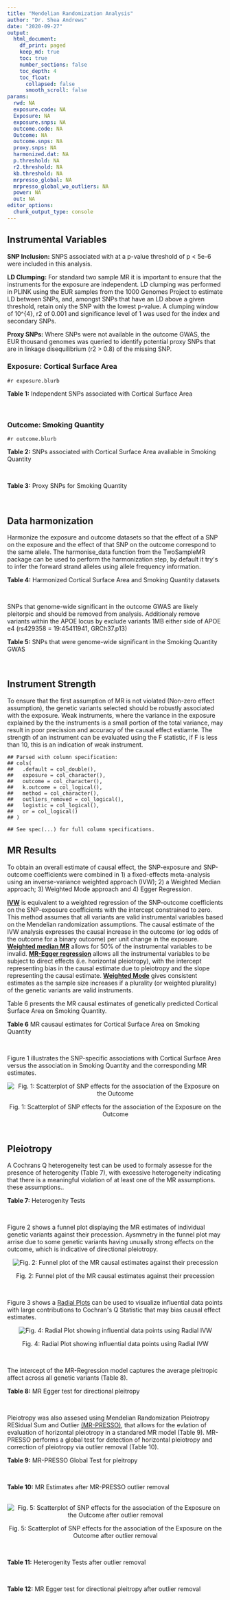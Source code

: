 ```yaml
---
title: "Mendelian Randomization Analysis"
author: "Dr. Shea Andrews"
date: "2020-09-27"
output:
  html_document:
    df_print: paged
    keep_md: true
    toc: true
    number_sections: false
    toc_depth: 4
    toc_float:
      collapsed: false
      smooth_scroll: false
params:
  rwd: NA
  exposure.code: NA
  Exposure: NA
  exposure.snps: NA
  outcome.code: NA
  Outcome: NA
  outcome.snps: NA
  proxy.snps: NA
  harmonized.dat: NA
  p.threshold: NA
  r2.threshold: NA
  kb.threshold: NA
  mrpresso_global: NA
  mrpresso_global_wo_outliers: NA
  power: NA
  out: NA
editor_options:
  chunk_output_type: console
---
```







## Instrumental Variables
**SNP Inclusion:** SNPS associated with at a p-value threshold of p < 5e-6 were included in this analysis.
<br>

**LD Clumping:** For standard two sample MR it is important to ensure that the instruments for the exposure are independent. LD clumping was performed in PLINK using the EUR samples from the 1000 Genomes Project to estimate LD between SNPs, and, amongst SNPs that have an LD above a given threshold, retain only the SNP with the lowest p-value. A clumping window of 10^{4}, r2 of 0.001 and significance level of 1 was used for the index and secondary SNPs.
<br>

**Proxy SNPs:** Where SNPs were not available in the outcome GWAS, the EUR thousand genomes was queried to identify potential proxy SNPs that are in linkage disequilibrium (r2 > 0.8) of the missing SNP.
<br>

### Exposure: Cortical Surface Area
`#r exposure.blurb`
<br>

**Table 1:** Independent SNPs associated with Cortical Surface Area
<div data-pagedtable="false">
  <script data-pagedtable-source type="application/json">
{"columns":[{"label":["SNP"],"name":[1],"type":["chr"],"align":["left"]},{"label":["CHROM"],"name":[2],"type":["dbl"],"align":["right"]},{"label":["POS"],"name":[3],"type":["dbl"],"align":["right"]},{"label":["REF"],"name":[4],"type":["chr"],"align":["left"]},{"label":["ALT"],"name":[5],"type":["chr"],"align":["left"]},{"label":["AF"],"name":[6],"type":["dbl"],"align":["right"]},{"label":["BETA"],"name":[7],"type":["dbl"],"align":["right"]},{"label":["SE"],"name":[8],"type":["dbl"],"align":["right"]},{"label":["Z"],"name":[9],"type":["dbl"],"align":["right"]},{"label":["P"],"name":[10],"type":["dbl"],"align":["right"]},{"label":["N"],"name":[11],"type":["dbl"],"align":["right"]},{"label":["TRAIT"],"name":[12],"type":["chr"],"align":["left"]}],"data":[{"1":"rs2490556","2":"1","3":"2021284","4":"T","5":"A","6":"0.3155","7":"583.9623","8":"122.1531","9":"4.780577","10":"1.748e-06","11":"32068","12":"Cortical_Surface_Area"},{"1":"rs4846200","2":"1","3":"9752648","4":"C","5":"T","6":"0.4191","7":"628.7473","8":"124.9738","9":"5.031033","10":"4.878e-07","11":"32068","12":"Cortical_Surface_Area"},{"1":"rs499688","2":"1","3":"61396649","4":"T","5":"C","6":"0.3482","7":"-583.8940","8":"123.5536","9":"-4.725840","10":"2.292e-06","11":"31582","12":"Cortical_Surface_Area"},{"1":"rs6673449","2":"1","3":"160043698","4":"A","5":"G","6":"0.5681","7":"-552.9050","8":"110.5323","9":"-5.002200","10":"5.668e-07","11":"32176","12":"Cortical_Surface_Area"},{"1":"rs12137969","2":"1","3":"242289357","4":"G","5":"A","6":"0.2412","7":"-585.5512","8":"128.0273","9":"-4.573643","10":"4.793e-06","11":"32176","12":"Cortical_Surface_Area"},{"1":"rs10927043","2":"1","3":"243762208","4":"C","5":"T","6":"0.1826","7":"719.0735","8":"141.2684","9":"5.090123","10":"3.578e-07","11":"32176","12":"Cortical_Surface_Area"},{"1":"rs57415181","2":"2","3":"48707841","4":"G","5":"C","6":"0.1447","7":"-834.6022","8":"159.4070","9":"-5.235668","10":"1.644e-07","11":"32176","12":"Cortical_Surface_Area"},{"1":"rs10496091","2":"2","3":"61482261","4":"G","5":"A","6":"0.2777","7":"-642.6331","8":"121.0228","9":"-5.310017","10":"1.096e-07","11":"32176","12":"Cortical_Surface_Area"},{"1":"rs12630663","2":"3","3":"28007315","4":"T","5":"C","6":"0.4117","7":"632.8110","8":"111.2125","9":"5.690110","10":"1.270e-08","11":"32176","12":"Cortical_Surface_Area"},{"1":"rs34464850","2":"3","3":"141721762","4":"G","5":"C","6":"0.1534","7":"1233.1854","8":"152.7201","9":"8.074807","10":"6.758e-16","11":"31984","12":"Cortical_Surface_Area"},{"1":"rs11938781","2":"4","3":"17924734","4":"T","5":"C","6":"0.1648","7":"-719.1710","8":"150.5519","9":"-4.776900","10":"1.780e-06","11":"32176","12":"Cortical_Surface_Area"},{"1":"rs10029872","2":"4","3":"40350763","4":"T","5":"C","6":"0.5251","7":"508.7590","8":"109.6122","9":"4.641440","10":"3.460e-06","11":"32176","12":"Cortical_Surface_Area"},{"1":"rs2301718","2":"4","3":"106009763","4":"G","5":"A","6":"0.2269","7":"737.2212","8":"132.3556","9":"5.570004","10":"2.547e-08","11":"32176","12":"Cortical_Surface_Area"},{"1":"rs386424","2":"5","3":"81092787","4":"T","5":"G","6":"0.3008","7":"656.5430","8":"120.0422","9":"5.469270","10":"4.519e-08","11":"32176","12":"Cortical_Surface_Area"},{"1":"rs7715167","2":"5","3":"170778824","4":"T","5":"C","6":"0.6143","7":"662.7540","8":"119.1375","9":"5.562930","10":"2.653e-08","11":"32068","12":"Cortical_Surface_Area"},{"1":"rs2802295","2":"6","3":"108926496","4":"A","5":"G","6":"0.6207","7":"714.5850","8":"112.9897","9":"6.324340","10":"2.543e-10","11":"32176","12":"Cortical_Surface_Area"},{"1":"rs11759026","2":"6","3":"126792095","4":"A","5":"G","6":"0.2376","7":"1301.5200","8":"134.6156","9":"9.668420","10":"4.106e-22","11":"31907","12":"Cortical_Surface_Area"},{"1":"rs139849708","2":"6","3":"127369230","4":"T","5":"C","6":"0.0297","7":"-2237.8300","8":"422.1224","9":"-5.301370","10":"1.149e-07","11":"22951","12":"Cortical_Surface_Area"},{"1":"rs6463758","2":"7","3":"8117636","4":"A","5":"G","6":"0.5382","7":"560.9860","8":"112.3815","9":"4.991800","10":"5.982e-07","11":"32176","12":"Cortical_Surface_Area"},{"1":"rs149352678","2":"7","3":"54920906","4":"C","5":"T","6":"0.0991","7":"967.7266","8":"191.5244","9":"5.052759","10":"4.355e-07","11":"32176","12":"Cortical_Surface_Area"},{"1":"rs42035","2":"7","3":"92239531","4":"A","5":"G","6":"0.2454","7":"-610.3230","8":"127.8222","9":"-4.774780","10":"1.799e-06","11":"32176","12":"Cortical_Surface_Area"},{"1":"rs41563","2":"7","3":"104852654","4":"G","5":"A","6":"0.3385","7":"586.6639","8":"116.3776","9":"5.041038","10":"4.630e-07","11":"32176","12":"Cortical_Surface_Area"},{"1":"rs10251751","2":"7","3":"156021770","4":"C","5":"T","6":"0.6639","7":"538.0782","8":"116.0343","9":"4.637234","10":"3.531e-06","11":"32176","12":"Cortical_Surface_Area"},{"1":"rs76650567","2":"8","3":"78242034","4":"C","5":"T","6":"0.0870","7":"-902.8657","8":"194.8981","9":"-4.632501","10":"3.613e-06","11":"32176","12":"Cortical_Surface_Area"},{"1":"rs66702753","2":"9","3":"103010947","4":"A","5":"C","6":"0.2493","7":"-593.2390","8":"128.8921","9":"-4.602600","10":"4.172e-06","11":"32176","12":"Cortical_Surface_Area"},{"1":"rs10817864","2":"9","3":"118968579","4":"C","5":"T","6":"0.5739","7":"531.0956","8":"111.2505","9":"4.773872","10":"1.807e-06","11":"32176","12":"Cortical_Surface_Area"},{"1":"rs12357321","2":"10","3":"21790476","4":"G","5":"A","6":"0.3206","7":"-698.7452","8":"119.6461","9":"-5.840100","10":"5.217e-09","11":"32176","12":"Cortical_Surface_Area"},{"1":"rs1628768","2":"10","3":"105012994","4":"T","5":"C","6":"0.2386","7":"972.9780","8":"132.0048","9":"7.370780","10":"1.696e-13","11":"32176","12":"Cortical_Surface_Area"},{"1":"rs17543864","2":"11","3":"92556100","4":"G","5":"A","6":"0.3264","7":"-623.9150","8":"116.9886","9":"-5.333126","10":"9.654e-08","11":"32176","12":"Cortical_Surface_Area"},{"1":"rs3217901","2":"12","3":"4405389","4":"A","5":"G","6":"0.4221","7":"593.5960","8":"114.7165","9":"5.174460","10":"2.286e-07","11":"32176","12":"Cortical_Surface_Area"},{"1":"rs2066827","2":"12","3":"12871099","4":"T","5":"G","6":"0.2333","7":"-862.4130","8":"159.9581","9":"-5.391500","10":"6.987e-08","11":"24138","12":"Cortical_Surface_Area"},{"1":"rs7975351","2":"12","3":"53902190","4":"G","5":"A","6":"0.4740","7":"611.0487","8":"113.5536","9":"5.381148","10":"7.401e-08","11":"31319","12":"Cortical_Surface_Area"},{"1":"rs10876864","2":"12","3":"56401085","4":"G","5":"A","6":"0.5774","7":"-628.5901","8":"112.6859","9":"-5.578250","10":"2.430e-08","11":"31319","12":"Cortical_Surface_Area"},{"1":"rs10878349","2":"12","3":"66327632","4":"A","5":"G","6":"0.5100","7":"-1039.9900","8":"110.4866","9":"-9.412850","10":"4.829e-21","11":"32176","12":"Cortical_Surface_Area"},{"1":"rs35227403","2":"12","3":"68216239","4":"T","5":"A","6":"0.0588","7":"-1271.7821","8":"253.6458","9":"-5.014008","10":"5.331e-07","11":"32176","12":"Cortical_Surface_Area"},{"1":"rs111855983","2":"12","3":"80052550","4":"T","5":"C","6":"0.1319","7":"-818.6420","8":"177.5492","9":"-4.610790","10":"4.011e-06","11":"28185","12":"Cortical_Surface_Area"},{"1":"rs2195243","2":"12","3":"102922986","4":"G","5":"C","6":"0.2196","7":"-769.2254","8":"142.2462","9":"-5.407704","10":"6.384e-08","11":"29708","12":"Cortical_Surface_Area"},{"1":"rs34011931","2":"13","3":"111077516","4":"A","5":"G","6":"0.3280","7":"538.2090","8":"117.7182","9":"4.572010","10":"4.831e-06","11":"32176","12":"Cortical_Surface_Area"},{"1":"rs6572878","2":"14","3":"23435333","4":"T","5":"C","6":"0.3997","7":"-574.9920","8":"113.9565","9":"-5.045710","10":"4.518e-07","11":"31790","12":"Cortical_Surface_Area"},{"1":"rs76801057","2":"14","3":"99728448","4":"C","5":"T","6":"0.0263","7":"2036.7834","8":"429.5486","9":"4.741683","10":"2.119e-06","11":"23846","12":"Cortical_Surface_Area"},{"1":"rs4265798","2":"16","3":"70636616","4":"T","5":"A","6":"0.9332","7":"-1221.0588","8":"263.6357","9":"-4.631614","10":"3.628e-06","11":"30025","12":"Cortical_Surface_Area"},{"1":"rs7207463","2":"17","3":"16004259","4":"A","5":"G","6":"0.5620","7":"-519.7640","8":"110.5676","9":"-4.700870","10":"2.591e-06","11":"32176","12":"Cortical_Surface_Area"},{"1":"rs6505216","2":"17","3":"29206421","4":"G","5":"T","6":"0.2375","7":"652.8106","8":"142.8638","9":"4.569461","10":"4.890e-06","11":"31430","12":"Cortical_Surface_Area"},{"1":"rs79600142","2":"17","3":"43897722","4":"T","5":"C","6":"0.2198","7":"-1696.8300","8":"143.2730","9":"-11.843300","10":"2.331e-32","11":"29435","12":"Cortical_Surface_Area"},{"1":"rs12452834","2":"17","3":"47111739","4":"C","5":"T","6":"0.3329","7":"-626.4308","8":"123.5899","9":"-5.068625","10":"4.007e-07","11":"30867","12":"Cortical_Surface_Area"},{"1":"rs1791513","2":"18","3":"22135429","4":"A","5":"G","6":"0.5263","7":"-502.3000","8":"109.5062","9":"-4.586950","10":"4.498e-06","11":"32176","12":"Cortical_Surface_Area"},{"1":"rs743038","2":"22","3":"50884075","4":"C","5":"T","6":"0.5560","7":"-532.1045","8":"115.3983","9":"-4.611025","10":"4.007e-06","11":"31216","12":"Cortical_Surface_Area"}],"options":{"columns":{"min":{},"max":[10]},"rows":{"min":[10],"max":[10]},"pages":{}}}
  </script>
</div>
<br>

### Outcome: Smoking Quantity
`#r outcome.blurb`
<br>

**Table 2:** SNPs associated with Cortical Surface Area avaliable in Smoking Quantity
<div data-pagedtable="false">
  <script data-pagedtable-source type="application/json">
{"columns":[{"label":["SNP"],"name":[1],"type":["chr"],"align":["left"]},{"label":["CHROM"],"name":[2],"type":["dbl"],"align":["right"]},{"label":["POS"],"name":[3],"type":["dbl"],"align":["right"]},{"label":["REF"],"name":[4],"type":["chr"],"align":["left"]},{"label":["ALT"],"name":[5],"type":["chr"],"align":["left"]},{"label":["AF"],"name":[6],"type":["dbl"],"align":["right"]},{"label":["BETA"],"name":[7],"type":["dbl"],"align":["right"]},{"label":["SE"],"name":[8],"type":["dbl"],"align":["right"]},{"label":["Z"],"name":[9],"type":["dbl"],"align":["right"]},{"label":["P"],"name":[10],"type":["dbl"],"align":["right"]},{"label":["N"],"name":[11],"type":["dbl"],"align":["right"]},{"label":["TRAIT"],"name":[12],"type":["chr"],"align":["left"]}],"data":[{"1":"rs2490556","2":"1","3":"2021284","4":"T","5":"A","6":"0.2875590","7":"-1.255203e-03","8":"0.001726552","9":"-0.727","10":"0.4675000","11":"335394","12":"Cigarettes_Per_Day"},{"1":"rs4846200","2":"1","3":"9752648","4":"C","5":"T","6":"0.4891980","7":"-2.922107e-04","8":"0.001729057","9":"-0.169","10":"0.8656000","11":"335394","12":"Cigarettes_Per_Day"},{"1":"rs499688","2":"1","3":"61396649","4":"T","5":"C","6":"0.4442830","7":"1.332090e-04","8":"0.001729985","9":"0.077","10":"0.9388000","11":"335394","12":"Cigarettes_Per_Day"},{"1":"rs6673449","2":"1","3":"160043698","4":"A","5":"G","6":"0.5325170","7":"5.012050e-04","8":"0.001728293","9":"0.290","10":"0.7716000","11":"335394","12":"Cigarettes_Per_Day"},{"1":"rs12137969","2":"1","3":"242289357","4":"G","5":"A","6":"0.2932540","7":"-2.163179e-03","8":"0.001725023","9":"-1.254","10":"0.2098000","11":"335394","12":"Cigarettes_Per_Day"},{"1":"rs10927043","2":"1","3":"243762208","4":"C","5":"T","6":"0.1820490","7":"-2.123581e-03","8":"0.001725086","9":"-1.231","10":"0.2185000","11":"335394","12":"Cigarettes_Per_Day"},{"1":"rs57415181","2":"2","3":"48707841","4":"G","5":"C","6":"0.1311770","7":"2.244621e-05","8":"0.001726631","9":"0.013","10":"0.9899000","11":"337334","12":"Cigarettes_Per_Day"},{"1":"rs10496091","2":"2","3":"61482261","4":"G","5":"A","6":"0.3320620","7":"3.470698e-03","8":"0.001718167","9":"2.020","10":"0.0433900","11":"337334","12":"Cigarettes_Per_Day"},{"1":"rs12630663","2":"3","3":"28007315","4":"T","5":"C","6":"0.3748190","7":"5.677480e-03","8":"0.001715252","9":"3.310","10":"0.0009343","11":"337334","12":"Cigarettes_Per_Day"},{"1":"rs34464850","2":"3","3":"141721762","4":"G","5":"C","6":"0.1518090","7":"-2.934188e-03","8":"0.001718915","9":"-1.707","10":"0.0877400","11":"337334","12":"Cigarettes_Per_Day"},{"1":"rs11938781","2":"4","3":"17924734","4":"T","5":"C","6":"0.1368920","7":"2.369800e-03","8":"0.001719737","9":"1.378","10":"0.1681000","11":"337334","12":"Cigarettes_Per_Day"},{"1":"rs10029872","2":"4","3":"40350763","4":"T","5":"C","6":"0.5291120","7":"-8.799590e-05","8":"0.001725410","9":"-0.051","10":"0.9593000","11":"337334","12":"Cigarettes_Per_Day"},{"1":"rs2301718","2":"4","3":"106009763","4":"G","5":"A","6":"0.2813290","7":"3.040498e-03","8":"0.001718767","9":"1.769","10":"0.0769600","11":"337334","12":"Cigarettes_Per_Day"},{"1":"rs386424","2":"5","3":"81092787","4":"T","5":"G","6":"0.3547040","7":"1.523160e-03","8":"0.001721089","9":"0.885","10":"0.3760000","11":"337334","12":"Cigarettes_Per_Day"},{"1":"rs7715167","2":"5","3":"170778824","4":"T","5":"C","6":"0.6497260","7":"-1.540350e-03","8":"0.001721059","9":"-0.895","10":"0.3706000","11":"337334","12":"Cigarettes_Per_Day"},{"1":"rs2802295","2":"6","3":"108926496","4":"A","5":"G","6":"0.5612910","7":"7.768790e-04","8":"0.001722569","9":"0.451","10":"0.6518000","11":"337334","12":"Cigarettes_Per_Day"},{"1":"rs11759026","2":"6","3":"126792095","4":"A","5":"G","6":"0.2262510","7":"-1.710450e-03","8":"0.001720774","9":"-0.994","10":"0.3204000","11":"337334","12":"Cigarettes_Per_Day"},{"1":"rs139849708","2":"6","3":"127369230","4":"T","5":"C","6":"0.0201233","7":"1.873630e-03","8":"0.001720506","9":"1.089","10":"0.2761000","11":"337334","12":"Cigarettes_Per_Day"},{"1":"rs6463758","2":"7","3":"8117636","4":"A","5":"G","6":"0.5340610","7":"-4.520220e-03","8":"0.001716757","9":"-2.633","10":"0.0084660","11":"337334","12":"Cigarettes_Per_Day"},{"1":"rs149352678","2":"7","3":"54920906","4":"C","5":"T","6":"0.1115030","7":"-5.941731e-03","8":"0.001840685","9":"-3.228","10":"0.0012460","11":"292829","12":"Cigarettes_Per_Day"},{"1":"rs42035","2":"7","3":"92239531","4":"A","5":"G","6":"0.2618790","7":"4.150580e-03","8":"0.001717246","9":"2.417","10":"0.0156300","11":"337334","12":"Cigarettes_Per_Day"},{"1":"rs41563","2":"7","3":"104852654","4":"G","5":"A","6":"0.3115710","7":"3.534092e-03","8":"0.001718081","9":"2.057","10":"0.0397100","11":"337334","12":"Cigarettes_Per_Day"},{"1":"rs10251751","2":"7","3":"156021770","4":"C","5":"T","6":"0.6007640","7":"-9.437630e-04","8":"0.001722195","9":"-0.548","10":"0.5839000","11":"337334","12":"Cigarettes_Per_Day"},{"1":"rs76650567","2":"8","3":"78242034","4":"C","5":"T","6":"0.0967332","7":"-2.251372e-03","8":"0.001719917","9":"-1.309","10":"0.1906000","11":"337334","12":"Cigarettes_Per_Day"},{"1":"rs66702753","2":"9","3":"103010947","4":"A","5":"C","6":"0.1956680","7":"-2.656340e-03","8":"0.001719314","9":"-1.545","10":"0.1222000","11":"337334","12":"Cigarettes_Per_Day"},{"1":"rs10817864","2":"9","3":"118968579","4":"C","5":"T","6":"0.6296700","7":"-3.602617e-03","8":"0.001717986","9":"-2.097","10":"0.0359800","11":"337334","12":"Cigarettes_Per_Day"},{"1":"rs12357321","2":"10","3":"21790476","4":"G","5":"A","6":"0.3057070","7":"-1.081359e-03","8":"0.001721910","9":"-0.628","10":"0.5302000","11":"337334","12":"Cigarettes_Per_Day"},{"1":"rs1628768","2":"10","3":"105012994","4":"T","5":"C","6":"0.2167950","7":"-3.767050e-03","8":"0.001717763","9":"-2.193","10":"0.0283000","11":"337334","12":"Cigarettes_Per_Day"},{"1":"rs17543864","2":"11","3":"92556100","4":"G","5":"A","6":"0.3086420","7":"2.419567e-03","8":"0.001719663","9":"1.407","10":"0.1594000","11":"337334","12":"Cigarettes_Per_Day"},{"1":"rs3217901","2":"12","3":"4405389","4":"A","5":"G","6":"0.4122140","7":"1.048680e-03","8":"0.001721975","9":"0.609","10":"0.5425000","11":"337334","12":"Cigarettes_Per_Day"},{"1":"rs2066827","2":"12","3":"12871099","4":"T","5":"G","6":"0.2087570","7":"1.114030e-03","8":"0.001721844","9":"0.647","10":"0.5176000","11":"337334","12":"Cigarettes_Per_Day"},{"1":"rs7975351","2":"12","3":"53902190","4":"G","5":"A","6":"0.4873290","7":"-1.628552e-03","8":"0.001738049","9":"-0.937","10":"0.3488000","11":"330721","12":"Cigarettes_Per_Day"},{"1":"rs10876864","2":"12","3":"56401085","4":"G","5":"A","6":"0.6108670","7":"-9.097198e-04","8":"0.001739426","9":"-0.523","10":"0.6008000","11":"330721","12":"Cigarettes_Per_Day"},{"1":"rs10878349","2":"12","3":"66327632","4":"A","5":"G","6":"0.4676720","7":"3.033640e-03","8":"0.001718774","9":"1.765","10":"0.0775000","11":"337334","12":"Cigarettes_Per_Day"},{"1":"rs35227403","2":"12","3":"68216239","4":"T","5":"A","6":"0.0885020","7":"3.859534e-03","8":"0.001717639","9":"2.247","10":"0.0246600","11":"337334","12":"Cigarettes_Per_Day"},{"1":"rs111855983","2":"12","3":"80052550","4":"T","5":"C","6":"0.0955965","7":"4.053010e-03","8":"0.001717378","9":"2.360","10":"0.0182800","11":"337334","12":"Cigarettes_Per_Day"},{"1":"rs2195243","2":"12","3":"102922986","4":"G","5":"C","6":"0.2223430","7":"-9.798853e-04","8":"0.001722118","9":"-0.569","10":"0.5695000","11":"337334","12":"Cigarettes_Per_Day"},{"1":"rs34011931","2":"13","3":"111077516","4":"A","5":"G","6":"0.3173740","7":"1.100280e-03","8":"0.001721870","9":"0.639","10":"0.5227000","11":"337334","12":"Cigarettes_Per_Day"},{"1":"rs6572878","2":"14","3":"23435333","4":"T","5":"C","6":"0.3754470","7":"-1.246120e-03","8":"0.003697682","9":"-0.337","10":"0.7362000","11":"73380","12":"Cigarettes_Per_Day"},{"1":"rs76801057","2":"14","3":"99728448","4":"C","5":"T","6":"0.0213846","7":"3.085957e-04","8":"0.001723998","9":"0.179","10":"0.8579000","11":"337334","12":"Cigarettes_Per_Day"},{"1":"rs4265798","2":"16","3":"70636616","4":"T","5":"A","6":"0.9397680","7":"6.712227e-03","8":"0.001718880","9":"3.905","10":"0.0000941","11":"335394","12":"Cigarettes_Per_Day"},{"1":"rs7207463","2":"17","3":"16004259","4":"A","5":"G","6":"0.5573920","7":"2.457320e-03","8":"0.001719608","9":"1.429","10":"0.1530000","11":"337334","12":"Cigarettes_Per_Day"},{"1":"rs6505216","2":"17","3":"29206421","4":"G","5":"T","6":"0.2665860","7":"4.604837e-03","8":"0.003683870","9":"1.250","10":"0.2112000","11":"73380","12":"Cigarettes_Per_Day"},{"1":"rs79600142","2":"17","3":"43897722","4":"T","5":"C","6":"0.1482560","7":"-1.812460e-03","8":"0.001737740","9":"-1.043","10":"0.2969000","11":"330721","12":"Cigarettes_Per_Day"},{"1":"rs12452834","2":"17","3":"47111739","4":"C","5":"T","6":"0.3213290","7":"-1.732961e-03","8":"0.003695013","9":"-0.469","10":"0.6388000","11":"73380","12":"Cigarettes_Per_Day"},{"1":"rs1791513","2":"18","3":"22135429","4":"A","5":"G","6":"0.5078210","7":"1.428970e-03","8":"0.001738401","9":"0.822","10":"0.4113000","11":"330721","12":"Cigarettes_Per_Day"},{"1":"rs743038","2":"22","3":"50884075","4":"C","5":"T","6":"0.5625000","7":"5.565758e-04","8":"0.001723145","9":"0.323","10":"0.7468000","11":"337334","12":"Cigarettes_Per_Day"}],"options":{"columns":{"min":{},"max":[10]},"rows":{"min":[10],"max":[10]},"pages":{}}}
  </script>
</div>
<br>

**Table 3:** Proxy SNPs for Smoking Quantity
<div data-pagedtable="false">
  <script data-pagedtable-source type="application/json">
{"columns":[{"label":["proxy.outcome"],"name":[1],"type":["lgl"],"align":["right"]},{"label":["target_snp"],"name":[2],"type":["lgl"],"align":["right"]},{"label":["proxy_snp"],"name":[3],"type":["lgl"],"align":["right"]},{"label":["ld.r2"],"name":[4],"type":["lgl"],"align":["right"]},{"label":["Dprime"],"name":[5],"type":["lgl"],"align":["right"]},{"label":["ref.proxy"],"name":[6],"type":["lgl"],"align":["right"]},{"label":["alt.proxy"],"name":[7],"type":["lgl"],"align":["right"]},{"label":["CHROM"],"name":[8],"type":["lgl"],"align":["right"]},{"label":["POS"],"name":[9],"type":["lgl"],"align":["right"]},{"label":["ALT.proxy"],"name":[10],"type":["lgl"],"align":["right"]},{"label":["REF.proxy"],"name":[11],"type":["lgl"],"align":["right"]},{"label":["AF"],"name":[12],"type":["lgl"],"align":["right"]},{"label":["BETA"],"name":[13],"type":["lgl"],"align":["right"]},{"label":["SE"],"name":[14],"type":["lgl"],"align":["right"]},{"label":["P"],"name":[15],"type":["lgl"],"align":["right"]},{"label":["N"],"name":[16],"type":["lgl"],"align":["right"]},{"label":["ref"],"name":[17],"type":["lgl"],"align":["right"]},{"label":["alt"],"name":[18],"type":["lgl"],"align":["right"]},{"label":["ALT"],"name":[19],"type":["lgl"],"align":["right"]},{"label":["REF"],"name":[20],"type":["lgl"],"align":["right"]},{"label":["PHASE"],"name":[21],"type":["lgl"],"align":["right"]}],"data":[{"1":"NA","2":"NA","3":"NA","4":"NA","5":"NA","6":"NA","7":"NA","8":"NA","9":"NA","10":"NA","11":"NA","12":"NA","13":"NA","14":"NA","15":"NA","16":"NA","17":"NA","18":"NA","19":"NA","20":"NA","21":"NA"}],"options":{"columns":{"min":{},"max":[10]},"rows":{"min":[10],"max":[10]},"pages":{}}}
  </script>
</div>
<br>

## Data harmonization
Harmonize the exposure and outcome datasets so that the effect of a SNP on the exposure and the effect of that SNP on the outcome correspond to the same allele. The harmonise_data function from the TwoSampleMR package can be used to perform the harmonization step, by default it try's to infer the forward strand alleles using allele frequency information.
<br>

**Table 4:** Harmonized Cortical Surface Area and Smoking Quantity datasets
<div data-pagedtable="false">
  <script data-pagedtable-source type="application/json">
{"columns":[{"label":["SNP"],"name":[1],"type":["chr"],"align":["left"]},{"label":["effect_allele.exposure"],"name":[2],"type":["chr"],"align":["left"]},{"label":["other_allele.exposure"],"name":[3],"type":["chr"],"align":["left"]},{"label":["effect_allele.outcome"],"name":[4],"type":["chr"],"align":["left"]},{"label":["other_allele.outcome"],"name":[5],"type":["chr"],"align":["left"]},{"label":["beta.exposure"],"name":[6],"type":["dbl"],"align":["right"]},{"label":["beta.outcome"],"name":[7],"type":["dbl"],"align":["right"]},{"label":["eaf.exposure"],"name":[8],"type":["dbl"],"align":["right"]},{"label":["eaf.outcome"],"name":[9],"type":["dbl"],"align":["right"]},{"label":["remove"],"name":[10],"type":["lgl"],"align":["right"]},{"label":["palindromic"],"name":[11],"type":["lgl"],"align":["right"]},{"label":["ambiguous"],"name":[12],"type":["lgl"],"align":["right"]},{"label":["id.outcome"],"name":[13],"type":["chr"],"align":["left"]},{"label":["chr.outcome"],"name":[14],"type":["dbl"],"align":["right"]},{"label":["pos.outcome"],"name":[15],"type":["dbl"],"align":["right"]},{"label":["se.outcome"],"name":[16],"type":["dbl"],"align":["right"]},{"label":["z.outcome"],"name":[17],"type":["dbl"],"align":["right"]},{"label":["pval.outcome"],"name":[18],"type":["dbl"],"align":["right"]},{"label":["samplesize.outcome"],"name":[19],"type":["dbl"],"align":["right"]},{"label":["outcome"],"name":[20],"type":["chr"],"align":["left"]},{"label":["mr_keep.outcome"],"name":[21],"type":["lgl"],"align":["right"]},{"label":["pval_origin.outcome"],"name":[22],"type":["chr"],"align":["left"]},{"label":["chr.exposure"],"name":[23],"type":["dbl"],"align":["right"]},{"label":["pos.exposure"],"name":[24],"type":["dbl"],"align":["right"]},{"label":["se.exposure"],"name":[25],"type":["dbl"],"align":["right"]},{"label":["z.exposure"],"name":[26],"type":["dbl"],"align":["right"]},{"label":["pval.exposure"],"name":[27],"type":["dbl"],"align":["right"]},{"label":["samplesize.exposure"],"name":[28],"type":["dbl"],"align":["right"]},{"label":["exposure"],"name":[29],"type":["chr"],"align":["left"]},{"label":["mr_keep.exposure"],"name":[30],"type":["lgl"],"align":["right"]},{"label":["pval_origin.exposure"],"name":[31],"type":["chr"],"align":["left"]},{"label":["id.exposure"],"name":[32],"type":["chr"],"align":["left"]},{"label":["action"],"name":[33],"type":["dbl"],"align":["right"]},{"label":["mr_keep"],"name":[34],"type":["lgl"],"align":["right"]},{"label":["pt"],"name":[35],"type":["dbl"],"align":["right"]},{"label":["pleitropy_keep"],"name":[36],"type":["lgl"],"align":["right"]},{"label":["mrpresso_RSSobs"],"name":[37],"type":["dbl"],"align":["right"]},{"label":["mrpresso_pval"],"name":[38],"type":["dbl"],"align":["right"]},{"label":["mrpresso_keep"],"name":[39],"type":["lgl"],"align":["right"]}],"data":[{"1":"rs10029872","2":"C","3":"T","4":"C","5":"T","6":"508.7590","7":"-8.799590e-05","8":"0.5251","9":"0.5291120","10":"FALSE","11":"FALSE","12":"FALSE","13":"IOEgMx","14":"4","15":"40350763","16":"0.001725410","17":"-0.051","18":"0.9593000","19":"337334","20":"Liu2019smkcpd23andMe","21":"TRUE","22":"reported","23":"4","24":"40350763","25":"109.6122","26":"4.641440","27":"3.460e-06","28":"32176","29":"Grasby2020surfarea","30":"TRUE","31":"reported","32":"TZmZpT","33":"2","34":"TRUE","35":"5e-06","36":"TRUE","37":"1.971121e-07","38":"1.0000","39":"TRUE"},{"1":"rs10251751","2":"T","3":"C","4":"T","5":"C","6":"538.0782","7":"-9.437630e-04","8":"0.6639","9":"0.6007640","10":"FALSE","11":"FALSE","12":"FALSE","13":"IOEgMx","14":"7","15":"156021770","16":"0.001722195","17":"-0.548","18":"0.5839000","19":"337334","20":"Liu2019smkcpd23andMe","21":"TRUE","22":"reported","23":"7","24":"156021770","25":"116.0343","26":"4.637234","27":"3.531e-06","28":"32176","29":"Grasby2020surfarea","30":"TRUE","31":"reported","32":"TZmZpT","33":"2","34":"TRUE","35":"5e-06","36":"TRUE","37":"1.502831e-07","38":"1.0000","39":"TRUE"},{"1":"rs10496091","2":"A","3":"G","4":"A","5":"G","6":"-642.6331","7":"3.470698e-03","8":"0.2777","9":"0.3320620","10":"FALSE","11":"FALSE","12":"FALSE","13":"IOEgMx","14":"2","15":"61482261","16":"0.001718167","17":"2.020","18":"0.0433900","19":"337334","20":"Liu2019smkcpd23andMe","21":"TRUE","22":"reported","23":"2","24":"61482261","25":"121.0228","26":"-5.310017","27":"1.096e-07","28":"32176","29":"Grasby2020surfarea","30":"TRUE","31":"reported","32":"TZmZpT","33":"2","34":"TRUE","35":"5e-06","36":"TRUE","37":"8.041209e-06","38":"1.0000","39":"TRUE"},{"1":"rs10817864","2":"T","3":"C","4":"T","5":"C","6":"531.0956","7":"-3.602617e-03","8":"0.5739","9":"0.6296700","10":"FALSE","11":"FALSE","12":"FALSE","13":"IOEgMx","14":"9","15":"118968579","16":"0.001717986","17":"-2.097","18":"0.0359800","19":"337334","20":"Liu2019smkcpd23andMe","21":"TRUE","22":"reported","23":"9","24":"118968579","25":"111.2505","26":"4.773872","27":"1.807e-06","28":"32176","29":"Grasby2020surfarea","30":"TRUE","31":"reported","32":"TZmZpT","33":"2","34":"TRUE","35":"5e-06","36":"TRUE","37":"9.455717e-06","38":"1.0000","39":"TRUE"},{"1":"rs10876864","2":"A","3":"G","4":"A","5":"G","6":"-628.5901","7":"-9.097198e-04","8":"0.5774","9":"0.6108670","10":"FALSE","11":"FALSE","12":"FALSE","13":"IOEgMx","14":"12","15":"56401085","16":"0.001739426","17":"-0.523","18":"0.6008000","19":"330721","20":"Liu2019smkcpd23andMe","21":"TRUE","22":"reported","23":"12","24":"56401085","25":"112.6859","26":"-5.578250","27":"2.430e-08","28":"31319","29":"Grasby2020surfarea","30":"TRUE","31":"reported","32":"TZmZpT","33":"2","34":"TRUE","35":"5e-06","36":"TRUE","37":"2.496873e-06","38":"1.0000","39":"TRUE"},{"1":"rs10878349","2":"G","3":"A","4":"G","5":"A","6":"-1039.9900","7":"3.033640e-03","8":"0.5100","9":"0.4676720","10":"FALSE","11":"FALSE","12":"FALSE","13":"IOEgMx","14":"12","15":"66327632","16":"0.001718774","17":"1.765","18":"0.0775000","19":"337334","20":"Liu2019smkcpd23andMe","21":"TRUE","22":"reported","23":"12","24":"66327632","25":"110.4866","26":"-9.412850","27":"4.829e-21","28":"32176","29":"Grasby2020surfarea","30":"TRUE","31":"reported","32":"TZmZpT","33":"2","34":"TRUE","35":"5e-06","36":"TRUE","37":"4.055876e-06","38":"1.0000","39":"TRUE"},{"1":"rs10927043","2":"T","3":"C","4":"T","5":"C","6":"719.0735","7":"-2.123581e-03","8":"0.1826","9":"0.1820490","10":"FALSE","11":"FALSE","12":"FALSE","13":"IOEgMx","14":"1","15":"243762208","16":"0.001725086","17":"-1.231","18":"0.2185000","19":"335394","20":"Liu2019smkcpd23andMe","21":"TRUE","22":"reported","23":"1","24":"243762208","25":"141.2684","26":"5.090123","27":"3.578e-07","28":"32176","29":"Grasby2020surfarea","30":"TRUE","31":"reported","32":"TZmZpT","33":"2","34":"TRUE","35":"5e-06","36":"TRUE","37":"1.949812e-06","38":"1.0000","39":"TRUE"},{"1":"rs111855983","2":"C","3":"T","4":"C","5":"T","6":"-818.6420","7":"4.053010e-03","8":"0.1319","9":"0.0955965","10":"FALSE","11":"FALSE","12":"FALSE","13":"IOEgMx","14":"12","15":"80052550","16":"0.001717378","17":"2.360","18":"0.0182800","19":"337334","20":"Liu2019smkcpd23andMe","21":"TRUE","22":"reported","23":"12","24":"80052550","25":"177.5492","26":"-4.610790","27":"4.011e-06","28":"28185","29":"Grasby2020surfarea","30":"TRUE","31":"reported","32":"TZmZpT","33":"2","34":"TRUE","35":"5e-06","36":"TRUE","37":"1.065172e-05","38":"1.0000","39":"TRUE"},{"1":"rs11759026","2":"G","3":"A","4":"G","5":"A","6":"1301.5200","7":"-1.710450e-03","8":"0.2376","9":"0.2262510","10":"FALSE","11":"FALSE","12":"FALSE","13":"IOEgMx","14":"6","15":"126792095","16":"0.001720774","17":"-0.994","18":"0.3204000","19":"337334","20":"Liu2019smkcpd23andMe","21":"TRUE","22":"reported","23":"6","24":"126792095","25":"134.6156","26":"9.668420","27":"4.106e-22","28":"31907","29":"Grasby2020surfarea","30":"TRUE","31":"reported","32":"TZmZpT","33":"2","34":"TRUE","35":"5e-06","36":"TRUE","37":"1.410532e-07","38":"1.0000","39":"TRUE"},{"1":"rs11938781","2":"C","3":"T","4":"C","5":"T","6":"-719.1710","7":"2.369800e-03","8":"0.1648","9":"0.1368920","10":"FALSE","11":"FALSE","12":"FALSE","13":"IOEgMx","14":"4","15":"17924734","16":"0.001719737","17":"1.378","18":"0.1681000","19":"337334","20":"Liu2019smkcpd23andMe","21":"TRUE","22":"reported","23":"4","24":"17924734","25":"150.5519","26":"-4.776900","27":"1.780e-06","28":"32176","29":"Grasby2020surfarea","30":"TRUE","31":"reported","32":"TZmZpT","33":"2","34":"TRUE","35":"5e-06","36":"TRUE","37":"2.710075e-06","38":"1.0000","39":"TRUE"},{"1":"rs12137969","2":"A","3":"G","4":"A","5":"G","6":"-585.5512","7":"-2.163179e-03","8":"0.2412","9":"0.2932540","10":"FALSE","11":"FALSE","12":"FALSE","13":"IOEgMx","14":"1","15":"242289357","16":"0.001725023","17":"-1.254","18":"0.2098000","19":"335394","20":"Liu2019smkcpd23andMe","21":"TRUE","22":"reported","23":"1","24":"242289357","25":"128.0273","26":"-4.573643","27":"4.793e-06","28":"32176","29":"Grasby2020surfarea","30":"TRUE","31":"reported","32":"TZmZpT","33":"2","34":"TRUE","35":"5e-06","36":"TRUE","37":"7.831652e-06","38":"1.0000","39":"TRUE"},{"1":"rs12357321","2":"A","3":"G","4":"A","5":"G","6":"-698.7452","7":"-1.081359e-03","8":"0.3206","9":"0.3057070","10":"FALSE","11":"FALSE","12":"FALSE","13":"IOEgMx","14":"10","15":"21790476","16":"0.001721910","17":"-0.628","18":"0.5302000","19":"337334","20":"Liu2019smkcpd23andMe","21":"TRUE","22":"reported","23":"10","24":"21790476","25":"119.6461","26":"-5.840100","27":"5.217e-09","28":"32176","29":"Grasby2020surfarea","30":"TRUE","31":"reported","32":"TZmZpT","33":"2","34":"TRUE","35":"5e-06","36":"TRUE","37":"3.358494e-06","38":"1.0000","39":"TRUE"},{"1":"rs12452834","2":"T","3":"C","4":"T","5":"C","6":"-626.4308","7":"-1.732961e-03","8":"0.3329","9":"0.3213290","10":"FALSE","11":"FALSE","12":"FALSE","13":"IOEgMx","14":"17","15":"47111739","16":"0.003695013","17":"-0.469","18":"0.6388000","19":"73380","20":"Liu2019smkcpd23andMe","21":"TRUE","22":"reported","23":"17","24":"47111739","25":"123.5899","26":"-5.068625","27":"4.007e-07","28":"30867","29":"Grasby2020surfarea","30":"TRUE","31":"reported","32":"TZmZpT","33":"2","34":"TRUE","35":"5e-06","36":"TRUE","37":"5.710787e-06","38":"1.0000","39":"TRUE"},{"1":"rs12630663","2":"C","3":"T","4":"C","5":"T","6":"632.8110","7":"5.677480e-03","8":"0.4117","9":"0.3748190","10":"FALSE","11":"FALSE","12":"FALSE","13":"IOEgMx","14":"3","15":"28007315","16":"0.001715252","17":"3.310","18":"0.0009343","19":"337334","20":"Liu2019smkcpd23andMe","21":"TRUE","22":"reported","23":"3","24":"28007315","25":"111.2125","26":"5.690110","27":"1.270e-08","28":"32176","29":"Grasby2020surfarea","30":"TRUE","31":"reported","32":"TZmZpT","33":"2","34":"TRUE","35":"5e-06","36":"TRUE","37":"4.105644e-05","38":"0.0047","39":"FALSE"},{"1":"rs139849708","2":"C","3":"T","4":"C","5":"T","6":"-2237.8300","7":"1.873630e-03","8":"0.0297","9":"0.0201233","10":"FALSE","11":"FALSE","12":"FALSE","13":"IOEgMx","14":"6","15":"127369230","16":"0.001720506","17":"1.089","18":"0.2761000","19":"337334","20":"Liu2019smkcpd23andMe","21":"TRUE","22":"reported","23":"6","24":"127369230","25":"422.1224","26":"-5.301370","27":"1.149e-07","28":"22951","29":"Grasby2020surfarea","30":"TRUE","31":"reported","32":"TZmZpT","33":"2","34":"TRUE","35":"5e-06","36":"TRUE","37":"2.767128e-07","38":"1.0000","39":"TRUE"},{"1":"rs149352678","2":"T","3":"C","4":"T","5":"C","6":"967.7266","7":"-5.941731e-03","8":"0.0991","9":"0.1115030","10":"FALSE","11":"FALSE","12":"FALSE","13":"IOEgMx","14":"7","15":"54920906","16":"0.001840685","17":"-3.228","18":"0.0012460","19":"292829","20":"Liu2019smkcpd23andMe","21":"TRUE","22":"reported","23":"7","24":"54920906","25":"191.5244","26":"5.052759","27":"4.355e-07","28":"32176","29":"Grasby2020surfarea","30":"TRUE","31":"reported","32":"TZmZpT","33":"2","34":"TRUE","35":"5e-06","36":"TRUE","37":"2.552057e-05","38":"0.3149","39":"TRUE"},{"1":"rs1628768","2":"C","3":"T","4":"C","5":"T","6":"972.9780","7":"-3.767050e-03","8":"0.2386","9":"0.2167950","10":"FALSE","11":"FALSE","12":"FALSE","13":"IOEgMx","14":"10","15":"105012994","16":"0.001717763","17":"-2.193","18":"0.0283000","19":"337334","20":"Liu2019smkcpd23andMe","21":"TRUE","22":"reported","23":"10","24":"105012994","25":"132.0048","26":"7.370780","27":"1.696e-13","28":"32176","29":"Grasby2020surfarea","30":"TRUE","31":"reported","32":"TZmZpT","33":"2","34":"TRUE","35":"5e-06","36":"TRUE","37":"8.015491e-06","38":"1.0000","39":"TRUE"},{"1":"rs17543864","2":"A","3":"G","4":"A","5":"G","6":"-623.9150","7":"2.419567e-03","8":"0.3264","9":"0.3086420","10":"FALSE","11":"FALSE","12":"FALSE","13":"IOEgMx","14":"11","15":"92556100","16":"0.001719663","17":"1.407","18":"0.1594000","19":"337334","20":"Liu2019smkcpd23andMe","21":"TRUE","22":"reported","23":"11","24":"92556100","25":"116.9886","26":"-5.333126","27":"9.654e-08","28":"32176","29":"Grasby2020surfarea","30":"TRUE","31":"reported","32":"TZmZpT","33":"2","34":"TRUE","35":"5e-06","36":"TRUE","37":"3.206499e-06","38":"1.0000","39":"TRUE"},{"1":"rs1791513","2":"G","3":"A","4":"G","5":"A","6":"-502.3000","7":"1.428970e-03","8":"0.5263","9":"0.5078210","10":"FALSE","11":"FALSE","12":"FALSE","13":"IOEgMx","14":"18","15":"22135429","16":"0.001738401","17":"0.822","18":"0.4113000","19":"330721","20":"Liu2019smkcpd23andMe","21":"TRUE","22":"reported","23":"18","24":"22135429","25":"109.5062","26":"-4.586950","27":"4.498e-06","28":"32176","29":"Grasby2020surfarea","30":"TRUE","31":"reported","32":"TZmZpT","33":"2","34":"TRUE","35":"5e-06","36":"TRUE","37":"8.340105e-07","38":"1.0000","39":"TRUE"},{"1":"rs2066827","2":"G","3":"T","4":"G","5":"T","6":"-862.4130","7":"1.114030e-03","8":"0.2333","9":"0.2087570","10":"FALSE","11":"FALSE","12":"FALSE","13":"IOEgMx","14":"12","15":"12871099","16":"0.001721844","17":"0.647","18":"0.5176000","19":"337334","20":"Liu2019smkcpd23andMe","21":"TRUE","22":"reported","23":"12","24":"12871099","25":"159.9581","26":"-5.391500","27":"6.987e-08","28":"24138","29":"Grasby2020surfarea","30":"TRUE","31":"reported","32":"TZmZpT","33":"2","34":"TRUE","35":"5e-06","36":"TRUE","37":"4.943000e-08","38":"1.0000","39":"TRUE"},{"1":"rs2195243","2":"C","3":"G","4":"C","5":"G","6":"-769.2254","7":"-9.798853e-04","8":"0.2196","9":"0.2223430","10":"FALSE","11":"TRUE","12":"FALSE","13":"IOEgMx","14":"12","15":"102922986","16":"0.001722118","17":"-0.569","18":"0.5695000","19":"337334","20":"Liu2019smkcpd23andMe","21":"TRUE","22":"reported","23":"12","24":"102922986","25":"142.2462","26":"-5.407704","27":"6.384e-08","28":"29708","29":"Grasby2020surfarea","30":"TRUE","31":"reported","32":"TZmZpT","33":"2","34":"TRUE","35":"5e-06","36":"TRUE","37":"3.273601e-06","38":"1.0000","39":"TRUE"},{"1":"rs2301718","2":"A","3":"G","4":"A","5":"G","6":"737.2212","7":"3.040498e-03","8":"0.2269","9":"0.2813290","10":"FALSE","11":"FALSE","12":"FALSE","13":"IOEgMx","14":"4","15":"106009763","16":"0.001718767","17":"1.769","18":"0.0769600","19":"337334","20":"Liu2019smkcpd23andMe","21":"TRUE","22":"reported","23":"4","24":"106009763","25":"132.3556","26":"5.570004","27":"2.547e-08","28":"32176","29":"Grasby2020surfarea","30":"TRUE","31":"reported","32":"TZmZpT","33":"2","34":"TRUE","35":"5e-06","36":"TRUE","37":"1.494374e-05","38":"1.0000","39":"TRUE"},{"1":"rs2490556","2":"A","3":"T","4":"A","5":"T","6":"583.9623","7":"-1.255203e-03","8":"0.3155","9":"0.2875590","10":"FALSE","11":"TRUE","12":"FALSE","13":"IOEgMx","14":"1","15":"2021284","16":"0.001726552","17":"-0.727","18":"0.4675000","19":"335394","20":"Liu2019smkcpd23andMe","21":"TRUE","22":"reported","23":"1","24":"2021284","25":"122.1531","26":"4.780577","27":"1.748e-06","28":"32068","29":"Grasby2020surfarea","30":"TRUE","31":"reported","32":"TZmZpT","33":"2","34":"TRUE","35":"5e-06","36":"TRUE","37":"4.283531e-07","38":"1.0000","39":"TRUE"},{"1":"rs2802295","2":"G","3":"A","4":"G","5":"A","6":"714.5850","7":"7.768790e-04","8":"0.6207","9":"0.5612910","10":"FALSE","11":"FALSE","12":"FALSE","13":"IOEgMx","14":"6","15":"108926496","16":"0.001722569","17":"0.451","18":"0.6518000","19":"337334","20":"Liu2019smkcpd23andMe","21":"TRUE","22":"reported","23":"6","24":"108926496","25":"112.9897","26":"6.324340","27":"2.543e-10","28":"32176","29":"Grasby2020surfarea","30":"TRUE","31":"reported","32":"TZmZpT","33":"2","34":"TRUE","35":"5e-06","36":"TRUE","37":"2.376452e-06","38":"1.0000","39":"TRUE"},{"1":"rs3217901","2":"G","3":"A","4":"G","5":"A","6":"593.5960","7":"1.048680e-03","8":"0.4221","9":"0.4122140","10":"FALSE","11":"FALSE","12":"FALSE","13":"IOEgMx","14":"12","15":"4405389","16":"0.001721975","17":"0.609","18":"0.5425000","19":"337334","20":"Liu2019smkcpd23andMe","21":"TRUE","22":"reported","23":"12","24":"4405389","25":"114.7165","26":"5.174460","27":"2.286e-07","28":"32176","29":"Grasby2020surfarea","30":"TRUE","31":"reported","32":"TZmZpT","33":"2","34":"TRUE","35":"5e-06","36":"TRUE","37":"2.829809e-06","38":"1.0000","39":"TRUE"},{"1":"rs34011931","2":"G","3":"A","4":"G","5":"A","6":"538.2090","7":"1.100280e-03","8":"0.3280","9":"0.3173740","10":"FALSE","11":"FALSE","12":"FALSE","13":"IOEgMx","14":"13","15":"111077516","16":"0.001721870","17":"0.639","18":"0.5227000","19":"337334","20":"Liu2019smkcpd23andMe","21":"TRUE","22":"reported","23":"13","24":"111077516","25":"117.7182","26":"4.572010","27":"4.831e-06","28":"32176","29":"Grasby2020surfarea","30":"TRUE","31":"reported","32":"TZmZpT","33":"2","34":"TRUE","35":"5e-06","36":"TRUE","37":"2.799655e-06","38":"1.0000","39":"TRUE"},{"1":"rs34464850","2":"C","3":"G","4":"C","5":"G","6":"1233.1854","7":"-2.934188e-03","8":"0.1534","9":"0.1518090","10":"FALSE","11":"TRUE","12":"FALSE","13":"IOEgMx","14":"3","15":"141721762","16":"0.001718915","17":"-1.707","18":"0.0877400","19":"337334","20":"Liu2019smkcpd23andMe","21":"TRUE","22":"reported","23":"3","24":"141721762","25":"152.7201","26":"8.074807","27":"6.758e-16","28":"31984","29":"Grasby2020surfarea","30":"TRUE","31":"reported","32":"TZmZpT","33":"2","34":"TRUE","35":"5e-06","36":"TRUE","37":"2.979815e-06","38":"1.0000","39":"TRUE"},{"1":"rs35227403","2":"A","3":"T","4":"A","5":"T","6":"-1271.7821","7":"3.859534e-03","8":"0.0588","9":"0.0885020","10":"FALSE","11":"TRUE","12":"FALSE","13":"IOEgMx","14":"12","15":"68216239","16":"0.001717639","17":"2.247","18":"0.0246600","19":"337334","20":"Liu2019smkcpd23andMe","21":"TRUE","22":"reported","23":"12","24":"68216239","25":"253.6458","26":"-5.014008","27":"5.331e-07","28":"32176","29":"Grasby2020surfarea","30":"TRUE","31":"reported","32":"TZmZpT","33":"2","34":"TRUE","35":"5e-06","36":"TRUE","37":"7.068457e-06","38":"1.0000","39":"TRUE"},{"1":"rs386424","2":"G","3":"T","4":"G","5":"T","6":"656.5430","7":"1.523160e-03","8":"0.3008","9":"0.3547040","10":"FALSE","11":"FALSE","12":"FALSE","13":"IOEgMx","14":"5","15":"81092787","16":"0.001721089","17":"0.885","18":"0.3760000","19":"337334","20":"Liu2019smkcpd23andMe","21":"TRUE","22":"reported","23":"5","24":"81092787","25":"120.0422","26":"5.469270","27":"4.519e-08","28":"32176","29":"Grasby2020surfarea","30":"TRUE","31":"reported","32":"TZmZpT","33":"2","34":"TRUE","35":"5e-06","36":"TRUE","37":"4.983939e-06","38":"1.0000","39":"TRUE"},{"1":"rs41563","2":"A","3":"G","4":"A","5":"G","6":"586.6639","7":"3.534092e-03","8":"0.3385","9":"0.3115710","10":"FALSE","11":"FALSE","12":"FALSE","13":"IOEgMx","14":"7","15":"104852654","16":"0.001718081","17":"2.057","18":"0.0397100","19":"337334","20":"Liu2019smkcpd23andMe","21":"TRUE","22":"reported","23":"7","24":"104852654","25":"116.3776","26":"5.041038","27":"4.630e-07","28":"32176","29":"Grasby2020surfarea","30":"TRUE","31":"reported","32":"TZmZpT","33":"2","34":"TRUE","35":"5e-06","36":"TRUE","37":"1.750839e-05","38":"0.7050","39":"TRUE"},{"1":"rs42035","2":"G","3":"A","4":"G","5":"A","6":"-610.3230","7":"4.150580e-03","8":"0.2454","9":"0.2618790","10":"FALSE","11":"FALSE","12":"FALSE","13":"IOEgMx","14":"7","15":"92239531","16":"0.001717246","17":"2.417","18":"0.0156300","19":"337334","20":"Liu2019smkcpd23andMe","21":"TRUE","22":"reported","23":"7","24":"92239531","25":"127.8222","26":"-4.774780","27":"1.799e-06","28":"32176","29":"Grasby2020surfarea","30":"TRUE","31":"reported","32":"TZmZpT","33":"2","34":"TRUE","35":"5e-06","36":"TRUE","37":"1.262731e-05","38":"1.0000","39":"TRUE"},{"1":"rs4265798","2":"A","3":"T","4":"A","5":"T","6":"-1221.0588","7":"6.712227e-03","8":"0.9332","9":"0.9397680","10":"FALSE","11":"TRUE","12":"FALSE","13":"IOEgMx","14":"16","15":"70636616","16":"0.001718880","17":"3.905","18":"0.0000941","19":"335394","20":"Liu2019smkcpd23andMe","21":"TRUE","22":"reported","23":"16","24":"70636616","25":"263.6357","26":"-4.631614","27":"3.628e-06","28":"30025","29":"Grasby2020surfarea","30":"TRUE","31":"reported","32":"TZmZpT","33":"2","34":"TRUE","35":"5e-06","36":"TRUE","37":"3.227359e-05","38":"0.0611","39":"TRUE"},{"1":"rs4846200","2":"T","3":"C","4":"T","5":"C","6":"628.7473","7":"-2.922107e-04","8":"0.4191","9":"0.4891980","10":"FALSE","11":"FALSE","12":"FALSE","13":"IOEgMx","14":"1","15":"9752648","16":"0.001729057","17":"-0.169","18":"0.8656000","19":"335394","20":"Liu2019smkcpd23andMe","21":"TRUE","22":"reported","23":"1","24":"9752648","25":"124.9738","26":"5.031033","27":"4.878e-07","28":"32068","29":"Grasby2020surfarea","30":"TRUE","31":"reported","32":"TZmZpT","33":"2","34":"TRUE","35":"5e-06","36":"TRUE","37":"1.334221e-07","38":"1.0000","39":"TRUE"},{"1":"rs499688","2":"C","3":"T","4":"C","5":"T","6":"-583.8940","7":"1.332090e-04","8":"0.3482","9":"0.4442830","10":"FALSE","11":"FALSE","12":"FALSE","13":"IOEgMx","14":"1","15":"61396649","16":"0.001729985","17":"0.077","18":"0.9388000","19":"335394","20":"Liu2019smkcpd23andMe","21":"TRUE","22":"reported","23":"1","24":"61396649","25":"123.5536","26":"-4.725840","27":"2.292e-06","28":"31582","29":"Grasby2020surfarea","30":"TRUE","31":"reported","32":"TZmZpT","33":"2","34":"TRUE","35":"5e-06","36":"TRUE","37":"2.286430e-07","38":"1.0000","39":"TRUE"},{"1":"rs57415181","2":"C","3":"G","4":"C","5":"G","6":"-834.6022","7":"2.244621e-05","8":"0.1447","9":"0.1311770","10":"FALSE","11":"TRUE","12":"FALSE","13":"IOEgMx","14":"2","15":"48707841","16":"0.001726631","17":"0.013","18":"0.9899000","19":"337334","20":"Liu2019smkcpd23andMe","21":"TRUE","22":"reported","23":"2","24":"48707841","25":"159.4070","26":"-5.235668","27":"1.644e-07","28":"32176","29":"Grasby2020surfarea","30":"TRUE","31":"reported","32":"TZmZpT","33":"2","34":"TRUE","35":"5e-06","36":"TRUE","37":"7.424928e-07","38":"1.0000","39":"TRUE"},{"1":"rs6463758","2":"G","3":"A","4":"G","5":"A","6":"560.9860","7":"-4.520220e-03","8":"0.5382","9":"0.5340610","10":"FALSE","11":"FALSE","12":"FALSE","13":"IOEgMx","14":"7","15":"8117636","16":"0.001716757","17":"-2.633","18":"0.0084660","19":"337334","20":"Liu2019smkcpd23andMe","21":"TRUE","22":"reported","23":"7","24":"8117636","25":"112.3815","26":"4.991800","27":"5.982e-07","28":"32176","29":"Grasby2020surfarea","30":"TRUE","31":"reported","32":"TZmZpT","33":"2","34":"TRUE","35":"5e-06","36":"TRUE","37":"1.577966e-05","38":"0.9541","39":"TRUE"},{"1":"rs6505216","2":"T","3":"G","4":"T","5":"G","6":"652.8106","7":"4.604837e-03","8":"0.2375","9":"0.2665860","10":"FALSE","11":"FALSE","12":"FALSE","13":"IOEgMx","14":"17","15":"29206421","16":"0.003683870","17":"1.250","18":"0.2112000","19":"73380","20":"Liu2019smkcpd23andMe","21":"TRUE","22":"reported","23":"17","24":"29206421","25":"142.8638","26":"4.569461","27":"4.890e-06","28":"31430","29":"Grasby2020surfarea","30":"TRUE","31":"reported","32":"TZmZpT","33":"2","34":"TRUE","35":"5e-06","36":"TRUE","37":"2.805948e-05","38":"1.0000","39":"TRUE"},{"1":"rs6572878","2":"C","3":"T","4":"C","5":"T","6":"-574.9920","7":"-1.246120e-03","8":"0.3997","9":"0.3754470","10":"FALSE","11":"FALSE","12":"FALSE","13":"IOEgMx","14":"14","15":"23435333","16":"0.003697682","17":"-0.337","18":"0.7362000","19":"73380","20":"Liu2019smkcpd23andMe","21":"TRUE","22":"reported","23":"14","24":"23435333","25":"113.9565","26":"-5.045710","27":"4.518e-07","28":"31790","29":"Grasby2020surfarea","30":"TRUE","31":"reported","32":"TZmZpT","33":"2","34":"TRUE","35":"5e-06","36":"TRUE","37":"3.412999e-06","38":"1.0000","39":"TRUE"},{"1":"rs66702753","2":"C","3":"A","4":"C","5":"A","6":"-593.2390","7":"-2.656340e-03","8":"0.2493","9":"0.1956680","10":"FALSE","11":"FALSE","12":"FALSE","13":"IOEgMx","14":"9","15":"103010947","16":"0.001719314","17":"-1.545","18":"0.1222000","19":"337334","20":"Liu2019smkcpd23andMe","21":"TRUE","22":"reported","23":"9","24":"103010947","25":"128.8921","26":"-4.602600","27":"4.172e-06","28":"32176","29":"Grasby2020surfarea","30":"TRUE","31":"reported","32":"TZmZpT","33":"2","34":"TRUE","35":"5e-06","36":"TRUE","37":"1.092671e-05","38":"1.0000","39":"TRUE"},{"1":"rs6673449","2":"G","3":"A","4":"G","5":"A","6":"-552.9050","7":"5.012050e-04","8":"0.5681","9":"0.5325170","10":"FALSE","11":"FALSE","12":"FALSE","13":"IOEgMx","14":"1","15":"160043698","16":"0.001728293","17":"0.290","18":"0.7716000","19":"335394","20":"Liu2019smkcpd23andMe","21":"TRUE","22":"reported","23":"1","24":"160043698","25":"110.5323","26":"-5.002200","27":"5.668e-07","28":"32176","29":"Grasby2020surfarea","30":"TRUE","31":"reported","32":"TZmZpT","33":"2","34":"TRUE","35":"5e-06","36":"TRUE","37":"5.486757e-09","38":"1.0000","39":"TRUE"},{"1":"rs7207463","2":"G","3":"A","4":"G","5":"A","6":"-519.7640","7":"2.457320e-03","8":"0.5620","9":"0.5573920","10":"FALSE","11":"FALSE","12":"FALSE","13":"IOEgMx","14":"17","15":"16004259","16":"0.001719608","17":"1.429","18":"0.1530000","19":"337334","20":"Liu2019smkcpd23andMe","21":"TRUE","22":"reported","23":"17","24":"16004259","25":"110.5676","26":"-4.700870","27":"2.591e-06","28":"32176","29":"Grasby2020surfarea","30":"TRUE","31":"reported","32":"TZmZpT","33":"2","34":"TRUE","35":"5e-06","36":"TRUE","37":"3.731685e-06","38":"1.0000","39":"TRUE"},{"1":"rs743038","2":"T","3":"C","4":"T","5":"C","6":"-532.1045","7":"5.565758e-04","8":"0.5560","9":"0.5625000","10":"FALSE","11":"FALSE","12":"FALSE","13":"IOEgMx","14":"22","15":"50884075","16":"0.001723145","17":"0.323","18":"0.7468000","19":"337334","20":"Liu2019smkcpd23andMe","21":"TRUE","22":"reported","23":"22","24":"50884075","25":"115.3983","26":"-4.611025","27":"4.007e-06","28":"31216","29":"Grasby2020surfarea","30":"TRUE","31":"reported","32":"TZmZpT","33":"2","34":"TRUE","35":"5e-06","36":"TRUE","37":"1.277235e-11","38":"1.0000","39":"TRUE"},{"1":"rs76650567","2":"T","3":"C","4":"T","5":"C","6":"-902.8657","7":"-2.251372e-03","8":"0.0870","9":"0.0967332","10":"FALSE","11":"FALSE","12":"FALSE","13":"IOEgMx","14":"8","15":"78242034","16":"0.001719917","17":"-1.309","18":"0.1906000","19":"337334","20":"Liu2019smkcpd23andMe","21":"TRUE","22":"reported","23":"8","24":"78242034","25":"194.8981","26":"-4.632501","27":"3.613e-06","28":"32176","29":"Grasby2020surfarea","30":"TRUE","31":"reported","32":"TZmZpT","33":"2","34":"TRUE","35":"5e-06","36":"TRUE","37":"1.065612e-05","38":"1.0000","39":"TRUE"},{"1":"rs76801057","2":"T","3":"C","4":"T","5":"C","6":"2036.7834","7":"3.085957e-04","8":"0.0263","9":"0.0213846","10":"FALSE","11":"FALSE","12":"FALSE","13":"IOEgMx","14":"14","15":"99728448","16":"0.001723998","17":"0.179","18":"0.8579000","19":"337334","20":"Liu2019smkcpd23andMe","21":"TRUE","22":"reported","23":"14","24":"99728448","25":"429.5486","26":"4.741683","27":"2.119e-06","28":"23846","29":"Grasby2020surfarea","30":"TRUE","31":"reported","32":"TZmZpT","33":"2","34":"TRUE","35":"5e-06","36":"TRUE","37":"7.524689e-06","38":"1.0000","39":"TRUE"},{"1":"rs7715167","2":"C","3":"T","4":"C","5":"T","6":"662.7540","7":"-1.540350e-03","8":"0.6143","9":"0.6497260","10":"FALSE","11":"FALSE","12":"FALSE","13":"IOEgMx","14":"5","15":"170778824","16":"0.001721059","17":"-0.895","18":"0.3706000","19":"337334","20":"Liu2019smkcpd23andMe","21":"TRUE","22":"reported","23":"5","24":"170778824","25":"119.1375","26":"5.562930","27":"2.653e-08","28":"32068","29":"Grasby2020surfarea","30":"TRUE","31":"reported","32":"TZmZpT","33":"2","34":"TRUE","35":"5e-06","36":"TRUE","37":"7.432829e-07","38":"1.0000","39":"TRUE"},{"1":"rs79600142","2":"C","3":"T","4":"C","5":"T","6":"-1696.8300","7":"-1.812460e-03","8":"0.2198","9":"0.1482560","10":"FALSE","11":"FALSE","12":"FALSE","13":"IOEgMx","14":"17","15":"43897722","16":"0.001737740","17":"-1.043","18":"0.2969000","19":"330721","20":"Liu2019smkcpd23andMe","21":"TRUE","22":"reported","23":"17","24":"43897722","25":"143.2730","26":"-11.843300","27":"2.331e-32","28":"29435","29":"Grasby2020surfarea","30":"TRUE","31":"reported","32":"TZmZpT","33":"2","34":"TRUE","35":"5e-06","36":"TRUE","37":"1.507910e-05","38":"1.0000","39":"TRUE"},{"1":"rs7975351","2":"A","3":"G","4":"A","5":"G","6":"611.0487","7":"-1.628552e-03","8":"0.4740","9":"0.4873290","10":"FALSE","11":"FALSE","12":"FALSE","13":"IOEgMx","14":"12","15":"53902190","16":"0.001738049","17":"-0.937","18":"0.3488000","19":"330721","20":"Liu2019smkcpd23andMe","21":"TRUE","22":"reported","23":"12","24":"53902190","25":"113.5536","26":"5.381148","27":"7.401e-08","28":"31319","29":"Grasby2020surfarea","30":"TRUE","31":"reported","32":"TZmZpT","33":"2","34":"TRUE","35":"5e-06","36":"TRUE","37":"1.007546e-06","38":"1.0000","39":"TRUE"}],"options":{"columns":{"min":{},"max":[10]},"rows":{"min":[10],"max":[10]},"pages":{}}}
  </script>
</div>
<br>

SNPs that genome-wide significant in the outcome GWAS are likely pleitorpic and should be removed from analysis. Additionaly remove variants within the APOE locus by exclude variants 1MB either side of APOE e4 (rs429358 = 19:45411941, GRCh37.p13)
<br>


**Table 5:** SNPs that were genome-wide significant in the Smoking Quantity GWAS
<div data-pagedtable="false">
  <script data-pagedtable-source type="application/json">
{"columns":[{"label":["SNP"],"name":[1],"type":["chr"],"align":["left"]},{"label":["chr.outcome"],"name":[2],"type":["dbl"],"align":["right"]},{"label":["pos.outcome"],"name":[3],"type":["dbl"],"align":["right"]},{"label":["pval.exposure"],"name":[4],"type":["dbl"],"align":["right"]},{"label":["pval.outcome"],"name":[5],"type":["dbl"],"align":["right"]}],"data":[],"options":{"columns":{"min":{},"max":[10]},"rows":{"min":[10],"max":[10]},"pages":{}}}
  </script>
</div>
<br>


## Instrument Strength
To ensure that the first assumption of MR is not violated (Non-zero effect assumption), the genetic variants selected should be robustly associated with the exposure. Weak instruments, where the variance in the exposure explained by the the instruments is a small portion of the total variance, may result in poor precission and accuracy of the causal effect estiamte. The strength of an instrument can be evaluated using the F statistic, if F is less than 10, this is an indication of weak instrument.


```
## Parsed with column specification:
## cols(
##   .default = col_double(),
##   exposure = col_character(),
##   outcome = col_character(),
##   k.outcome = col_logical(),
##   method = col_character(),
##   outliers_removed = col_logical(),
##   logistic = col_logical(),
##   or = col_logical()
## )
```

```
## See spec(...) for full column specifications.
```

<div data-pagedtable="false">
  <script data-pagedtable-source type="application/json">
{"columns":[{"label":["outliers_removed"],"name":[1],"type":["lgl"],"align":["right"]},{"label":["pve.exposure"],"name":[2],"type":["dbl"],"align":["right"]},{"label":["F"],"name":[3],"type":["dbl"],"align":["right"]},{"label":["Alpha"],"name":[4],"type":["dbl"],"align":["right"]},{"label":["NCP"],"name":[5],"type":["dbl"],"align":["right"]},{"label":["Power"],"name":[6],"type":["dbl"],"align":["right"]}],"data":[{"1":"FALSE","2":"0.04513090","3":"33.85005","4":"0.05","5":"9.230402","6":"0.8595266"},{"1":"TRUE","2":"0.04419069","3":"33.83309","4":"0.05","5":"12.736565","6":"0.9461775"}],"options":{"columns":{"min":{},"max":[10]},"rows":{"min":[10],"max":[10]},"pages":{}}}
  </script>
</div>

##  MR Results
To obtain an overall estimate of causal effect, the SNP-exposure and SNP-outcome coefficients were combined in 1) a fixed-effects meta-analysis using an inverse-variance weighted approach (IVW); 2) a Weighted Median approach; 3) Weighted Mode approach and 4) Egger Regression.


[**IVW**](https://doi.org/10.1002/gepi.21758) is equivalent to a weighted regression of the SNP-outcome coefficients on the SNP-exposure coefficients with the intercept constrained to zero. This method assumes that all variants are valid instrumental variables based on the Mendelian randomization assumptions. The causal estimate of the IVW analysis expresses the causal increase in the outcome (or log odds of the outcome for a binary outcome) per unit change in the exposure. [**Weighted median MR**](https://doi.org/10.1002/gepi.21965) allows for 50% of the instrumental variables to be invalid. [**MR-Egger regression**](https://doi.org/10.1093/ije/dyw220) allows all the instrumental variables to be subject to direct effects (i.e. horizontal pleiotropy), with the intercept representing bias in the causal estimate due to pleiotropy and the slope representing the causal estimate. [**Weighted Mode**](https://doi.org/10.1093/ije/dyx102) gives consistent estimates as the sample size increases if a plurality (or weighted plurality) of the genetic variants are valid instruments.
<br>



Table 6 presents the MR causal estimates of genetically predicted Cortical Surface Area on Smoking Quantity.
<br>

**Table 6** MR causaul estimates for Cortical Surface Area on Smoking Quantity
<div data-pagedtable="false">
  <script data-pagedtable-source type="application/json">
{"columns":[{"label":["id.exposure"],"name":[1],"type":["chr"],"align":["left"]},{"label":["id.outcome"],"name":[2],"type":["chr"],"align":["left"]},{"label":["outcome"],"name":[3],"type":["fctr"],"align":["left"]},{"label":["exposure"],"name":[4],"type":["fctr"],"align":["left"]},{"label":["method"],"name":[5],"type":["fctr"],"align":["left"]},{"label":["nsnp"],"name":[6],"type":["int"],"align":["right"]},{"label":["b"],"name":[7],"type":["dbl"],"align":["right"]},{"label":["se"],"name":[8],"type":["dbl"],"align":["right"]},{"label":["pval"],"name":[9],"type":["dbl"],"align":["right"]}],"data":[{"1":"TZmZpT","2":"IOEgMx","3":"Liu2019smkcpd23andMe","4":"Grasby2020surfarea","5":"Inverse variance weighted (fixed effects)","6":"47","7":"-1.039326e-06","8":"2.880290e-07","9":"0.0003080816"},{"1":"TZmZpT","2":"IOEgMx","3":"Liu2019smkcpd23andMe","4":"Grasby2020surfarea","5":"Weighted median","6":"47","7":"-8.180269e-07","8":"5.093737e-07","9":"0.1082856720"},{"1":"TZmZpT","2":"IOEgMx","3":"Liu2019smkcpd23andMe","4":"Grasby2020surfarea","5":"Weighted mode","6":"47","7":"-5.306362e-07","8":"5.852834e-07","9":"0.3693267195"},{"1":"TZmZpT","2":"IOEgMx","3":"Liu2019smkcpd23andMe","4":"Grasby2020surfarea","5":"MR Egger","6":"47","7":"-1.048914e-06","8":"9.932524e-07","9":"0.2965868025"}],"options":{"columns":{"min":{},"max":[10]},"rows":{"min":[10],"max":[10]},"pages":{}}}
  </script>
</div>
<br>

Figure 1 illustrates the SNP-specific associations with Cortical Surface Area versus the association in Smoking Quantity and the corresponding MR estimates.
<br>

<div class="figure" style="text-align: center">
<img src="/sc/arion/projects/LOAD/shea/Projects/MR_ADPhenome/results/MR_ADbidir/Grasby2020surfarea/Liu2019smkcpd23andMe/Grasby2020surfarea_5e-6_Liu2019smkcpd23andMe_MR_Analaysis_files/figure-html/scatter_plot-1.png" alt="Fig. 1: Scatterplot of SNP effects for the association of the Exposure on the Outcome"  />
<p class="caption">Fig. 1: Scatterplot of SNP effects for the association of the Exposure on the Outcome</p>
</div>
<br>


## Pleiotropy
A Cochrans Q heterogeneity test can be used to formaly assesse for the presence of heterogenity (Table 7), with excessive heterogeneity indicating that there is a meaningful violation of at least one of the MR assumptions.
these assumptions..
<br>

**Table 7:** Heterogenity Tests
<div data-pagedtable="false">
  <script data-pagedtable-source type="application/json">
{"columns":[{"label":["id.exposure"],"name":[1],"type":["chr"],"align":["left"]},{"label":["id.outcome"],"name":[2],"type":["chr"],"align":["left"]},{"label":["outcome"],"name":[3],"type":["fctr"],"align":["left"]},{"label":["exposure"],"name":[4],"type":["fctr"],"align":["left"]},{"label":["method"],"name":[5],"type":["fctr"],"align":["left"]},{"label":["Q"],"name":[6],"type":["dbl"],"align":["right"]},{"label":["Q_df"],"name":[7],"type":["dbl"],"align":["right"]},{"label":["Q_pval"],"name":[8],"type":["dbl"],"align":["right"]}],"data":[{"1":"TZmZpT","2":"IOEgMx","3":"Liu2019smkcpd23andMe","4":"Grasby2020surfarea","5":"MR Egger","6":"98.55829","7":"45","8":"7.107982e-06"},{"1":"TZmZpT","2":"IOEgMx","3":"Liu2019smkcpd23andMe","4":"Grasby2020surfarea","5":"Inverse variance weighted","6":"98.55854","7":"46","8":"1.075595e-05"}],"options":{"columns":{"min":{},"max":[10]},"rows":{"min":[10],"max":[10]},"pages":{}}}
  </script>
</div>
<br>

Figure 2 shows a funnel plot displaying the MR estimates of individual genetic variants against their precession. Aysmmetry in the funnel plot may arrise due to some genetic variants having unusally strong effects on the outcome, which is indicative of directional pleiotropy.
<br>

<div class="figure" style="text-align: center">
<img src="/sc/arion/projects/LOAD/shea/Projects/MR_ADPhenome/results/MR_ADbidir/Grasby2020surfarea/Liu2019smkcpd23andMe/Grasby2020surfarea_5e-6_Liu2019smkcpd23andMe_MR_Analaysis_files/figure-html/funnel_plot-1.png" alt="Fig. 2: Funnel plot of the MR causal estimates against their precession"  />
<p class="caption">Fig. 2: Funnel plot of the MR causal estimates against their precession</p>
</div>
<br>

Figure 3 shows a [Radial Plots](https://github.com/WSpiller/RadialMR) can be used to visualize influential data points with large contributions to Cochran's Q Statistic that may bias causal effect estimates.



<div class="figure" style="text-align: center">
<img src="/sc/arion/projects/LOAD/shea/Projects/MR_ADPhenome/results/MR_ADbidir/Grasby2020surfarea/Liu2019smkcpd23andMe/Grasby2020surfarea_5e-6_Liu2019smkcpd23andMe_MR_Analaysis_files/figure-html/Radial_Plot-1.png" alt="Fig. 4: Radial Plot showing influential data points using Radial IVW"  />
<p class="caption">Fig. 4: Radial Plot showing influential data points using Radial IVW</p>
</div>
<br>

The intercept of the MR-Regression model captures the average pleitropic affect across all genetic variants (Table 8).
<br>

**Table 8:** MR Egger test for directional pleitropy
<div data-pagedtable="false">
  <script data-pagedtable-source type="application/json">
{"columns":[{"label":["id.exposure"],"name":[1],"type":["chr"],"align":["left"]},{"label":["id.outcome"],"name":[2],"type":["chr"],"align":["left"]},{"label":["outcome"],"name":[3],"type":["fctr"],"align":["left"]},{"label":["exposure"],"name":[4],"type":["fctr"],"align":["left"]},{"label":["egger_intercept"],"name":[5],"type":["dbl"],"align":["right"]},{"label":["se"],"name":[6],"type":["dbl"],"align":["right"]},{"label":["pval"],"name":[7],"type":["dbl"],"align":["right"]}],"data":[{"1":"TZmZpT","2":"IOEgMx","3":"Liu2019smkcpd23andMe","4":"Grasby2020surfarea","5":"9.514973e-06","6":"0.0008903316","7":"0.9915204"}],"options":{"columns":{"min":{},"max":[10]},"rows":{"min":[10],"max":[10]},"pages":{}}}
  </script>
</div>
<br>

Pleiotropy was also assesed using Mendelian Randomization Pleiotropy RESidual Sum and Outlier [(MR-PRESSO)](https://doi.org/10.1038/s41588-018-0099-7), that allows for the evlation of evaluation of horizontal pleiotropy in a standared MR model (Table 9). MR-PRESSO performs a global test for detection of horizontal pleiotropy and correction of pleiotropy via outlier removal (Table 10).
<br>

**Table 9:** MR-PRESSO Global Test for pleitropy
<div data-pagedtable="false">
  <script data-pagedtable-source type="application/json">
{"columns":[{"label":["id.exposure"],"name":[1],"type":["chr"],"align":["left"]},{"label":["id.outcome"],"name":[2],"type":["chr"],"align":["left"]},{"label":["outcome"],"name":[3],"type":["chr"],"align":["left"]},{"label":["exposure"],"name":[4],"type":["chr"],"align":["left"]},{"label":["pt"],"name":[5],"type":["dbl"],"align":["right"]},{"label":["outliers_removed"],"name":[6],"type":["lgl"],"align":["right"]},{"label":["n_outliers"],"name":[7],"type":["dbl"],"align":["right"]},{"label":["RSSobs"],"name":[8],"type":["dbl"],"align":["right"]},{"label":["pval"],"name":[9],"type":["dbl"],"align":["right"]}],"data":[{"1":"TZmZpT","2":"IOEgMx","3":"Liu2019smkcpd23andMe","4":"Grasby2020surfarea","5":"5e-06","6":"FALSE","7":"1","8":"103.2732","9":"1e-04"}],"options":{"columns":{"min":{},"max":[10]},"rows":{"min":[10],"max":[10]},"pages":{}}}
  </script>
</div>
<br>


**Table 10:** MR Estimates after MR-PRESSO outlier removal
<div data-pagedtable="false">
  <script data-pagedtable-source type="application/json">
{"columns":[{"label":["id.exposure"],"name":[1],"type":["chr"],"align":["left"]},{"label":["id.outcome"],"name":[2],"type":["chr"],"align":["left"]},{"label":["outcome"],"name":[3],"type":["fctr"],"align":["left"]},{"label":["exposure"],"name":[4],"type":["fctr"],"align":["left"]},{"label":["method"],"name":[5],"type":["fctr"],"align":["left"]},{"label":["nsnp"],"name":[6],"type":["int"],"align":["right"]},{"label":["b"],"name":[7],"type":["dbl"],"align":["right"]},{"label":["se"],"name":[8],"type":["dbl"],"align":["right"]},{"label":["pval"],"name":[9],"type":["dbl"],"align":["right"]}],"data":[{"1":"TZmZpT","2":"IOEgMx","3":"Liu2019smkcpd23andMe","4":"Grasby2020surfarea","5":"Inverse variance weighted (fixed effects)","6":"46","7":"-1.153662e-06","8":"2.896691e-07","9":"6.814005e-05"},{"1":"TZmZpT","2":"IOEgMx","3":"Liu2019smkcpd23andMe","4":"Grasby2020surfarea","5":"Weighted median","6":"46","7":"-8.376984e-07","8":"5.356721e-07","9":"1.178583e-01"},{"1":"TZmZpT","2":"IOEgMx","3":"Liu2019smkcpd23andMe","4":"Grasby2020surfarea","5":"Weighted mode","6":"46","7":"-5.252187e-07","8":"5.636389e-07","9":"3.563944e-01"},{"1":"TZmZpT","2":"IOEgMx","3":"Liu2019smkcpd23andMe","4":"Grasby2020surfarea","5":"MR Egger","6":"46","7":"-8.726611e-07","8":"9.326283e-07","9":"3.545347e-01"}],"options":{"columns":{"min":{},"max":[10]},"rows":{"min":[10],"max":[10]},"pages":{}}}
  </script>
</div>
<br>

<div class="figure" style="text-align: center">
<img src="/sc/arion/projects/LOAD/shea/Projects/MR_ADPhenome/results/MR_ADbidir/Grasby2020surfarea/Liu2019smkcpd23andMe/Grasby2020surfarea_5e-6_Liu2019smkcpd23andMe_MR_Analaysis_files/figure-html/scatter_plot_outlier-1.png" alt="Fig. 5: Scatterplot of SNP effects for the association of the Exposure on the Outcome after outlier removal"  />
<p class="caption">Fig. 5: Scatterplot of SNP effects for the association of the Exposure on the Outcome after outlier removal</p>
</div>
<br>

**Table 11:** Heterogenity Tests after outlier removal
<div data-pagedtable="false">
  <script data-pagedtable-source type="application/json">
{"columns":[{"label":["id.exposure"],"name":[1],"type":["chr"],"align":["left"]},{"label":["id.outcome"],"name":[2],"type":["chr"],"align":["left"]},{"label":["outcome"],"name":[3],"type":["fctr"],"align":["left"]},{"label":["exposure"],"name":[4],"type":["fctr"],"align":["left"]},{"label":["method"],"name":[5],"type":["fctr"],"align":["left"]},{"label":["Q"],"name":[6],"type":["dbl"],"align":["right"]},{"label":["Q_df"],"name":[7],"type":["dbl"],"align":["right"]},{"label":["Q_pval"],"name":[8],"type":["dbl"],"align":["right"]}],"data":[{"1":"TZmZpT","2":"IOEgMx","3":"Liu2019smkcpd23andMe","4":"Grasby2020surfarea","5":"MR Egger","6":"84.54712","7":"44","8":"0.0002297031"},{"1":"TZmZpT","2":"IOEgMx","3":"Liu2019smkcpd23andMe","4":"Grasby2020surfarea","5":"Inverse variance weighted","6":"84.76125","7":"45","8":"0.0003096105"}],"options":{"columns":{"min":{},"max":[10]},"rows":{"min":[10],"max":[10]},"pages":{}}}
  </script>
</div>
<br>

**Table 12:** MR Egger test for directional pleitropy after outlier removal
<div data-pagedtable="false">
  <script data-pagedtable-source type="application/json">
{"columns":[{"label":["id.exposure"],"name":[1],"type":["chr"],"align":["left"]},{"label":["id.outcome"],"name":[2],"type":["chr"],"align":["left"]},{"label":["outcome"],"name":[3],"type":["fctr"],"align":["left"]},{"label":["exposure"],"name":[4],"type":["fctr"],"align":["left"]},{"label":["egger_intercept"],"name":[5],"type":["dbl"],"align":["right"]},{"label":["se"],"name":[6],"type":["dbl"],"align":["right"]},{"label":["pval"],"name":[7],"type":["dbl"],"align":["right"]}],"data":[{"1":"TZmZpT","2":"IOEgMx","3":"Liu2019smkcpd23andMe","4":"Grasby2020surfarea","5":"-0.0002806916","6":"0.000840836","7":"0.7400978"}],"options":{"columns":{"min":{},"max":[10]},"rows":{"min":[10],"max":[10]},"pages":{}}}
  </script>
</div>
<br>
